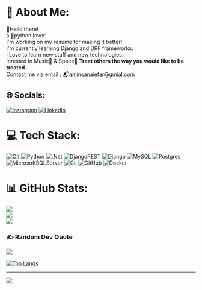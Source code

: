 # 💫 About Me:
👋Hello there!<br>
a 🐍python lover!<br>
I'm working on my resume for making it better!<br>
I'm currently learning Django and DRF frameworks.<br>
i Love to learn new stuff and new technologies.<br>
Inrested in Music🎵 & Space🌌 <strong>Treat others the way you would like to be treated.</strong><br>
Contact me via email : 📬aminsanaiefar@gmial.com<br>


## 🌐 Socials:
[![Instagram](https://img.shields.io/badge/Instagram-%23E4405F.svg?logo=Instagram&logoColor=white)](https://instagram.com/https://www.instagram.com/amin.sanaiefar?igsh=MXZxOXJnNjZnem9hOQ%3D%3D&utm_source=qr) [![LinkedIn](https://img.shields.io/badge/LinkedIn-%230077B5.svg?logo=linkedin&logoColor=white)](https://linkedin.com/in/https://www.linkedin.com/in/amin-sanaiefar-51868b318?utm_source=share&utm_campaign=share_via&utm_content=profile&utm_medium=ios_app) 

# 💻 Tech Stack:
![C#](https://img.shields.io/badge/c%23-%23239120.svg?style=for-the-badge&logo=csharp&logoColor=white) ![Python](https://img.shields.io/badge/python-3670A0?style=for-the-badge&logo=python&logoColor=ffdd54) ![.Net](https://img.shields.io/badge/.NET-5C2D91?style=for-the-badge&logo=.net&logoColor=white) ![DjangoREST](https://img.shields.io/badge/DJANGO-REST-ff1709?style=for-the-badge&logo=django&logoColor=white&color=ff1709&labelColor=gray) ![Django](https://img.shields.io/badge/django-%23092E20.svg?style=for-the-badge&logo=django&logoColor=white) ![MySQL](https://img.shields.io/badge/mysql-4479A1.svg?style=for-the-badge&logo=mysql&logoColor=white) ![Postgres](https://img.shields.io/badge/postgres-%23316192.svg?style=for-the-badge&logo=postgresql&logoColor=white) ![MicrosoftSQLServer](https://img.shields.io/badge/Microsoft%20SQL%20Server-CC2927?style=for-the-badge&logo=microsoft%20sql%20server&logoColor=white) ![Git](https://img.shields.io/badge/git-%23F05033.svg?style=for-the-badge&logo=git&logoColor=white) ![GitHub](https://img.shields.io/badge/github-%23121011.svg?style=for-the-badge&logo=github&logoColor=white) ![Docker](https://img.shields.io/badge/docker-%230db7ed.svg?style=for-the-badge&logo=docker&logoColor=white)
# 📊 GitHub Stats:
![](https://github-readme-stats.vercel.app/api?username=AminSanaiefar&theme=transparent&hide_border=false&include_all_commits=false&count_private=true)<br/>
![](https://github-readme-streak-stats.herokuapp.com/?user=AminSanaiefar&theme=transparent&hide_border=false)<br/>
![](https://github-readme-stats.vercel.app/api/top-langs/?username=AminSanaiefar&theme=transparent&hide_border=false&include_all_commits=false&count_private=true&layout=compact)

### ✍️ Random Dev Quote
![](https://quotes-github-readme.vercel.app/api?type=horizontal&theme=dark)

[![Top Langs](https://github-readme-stats-git-masterrstaa-rickstaa.vercel.app/api/top-langs/?username=AminSanaiefar&theme=dracula)](https://github.com/anuraghazra/github-readme-stats)

---
[![](https://visitcount.itsvg.in/api?id=AminSanaiefar&icon=0&color=1)](https://visitcount.itsvg.in)
